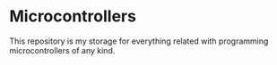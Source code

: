 # Microcontrollers

This repository is my storage for everything related with programming microcontrollers of any kind.
